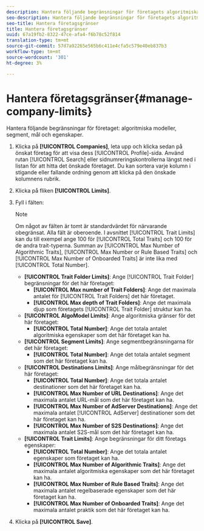 ```yaml
---
description: Hantera följande begränsningar för företagets algoritmiska modeller, segment, destinationer och egenskaper.
seo-description: Hantera följande begränsningar för företagets algoritmiska modeller, segment, destinationer och egenskaper.
seo-title: Hantera företagsgränser
title: Hantera företagsgränser
uuid: 67a19fb2-8322-47ce-afa4-f6b78c52f814
translation-type: tm+mt
source-git-commit: 57d7a92265e565b6c411e4cfa5c579e40eb837b3
workflow-type: tm+mt
source-wordcount: '301'
ht-degree: 3%

---
```



# Hantera företagsgränser{#manage-company-limits}

Hantera följande begränsningar för företaget: algoritmiska modeller, segment, mål och egenskaper.

<!-- t_company_limits.xml -->

1. Klicka på **[!UICONTROL Companies]**, leta upp och klicka sedan på önskat företag för att visa dess [!UICONTROL Profile]-sida. Använd rutan [!UICONTROL Search] eller sidnumreringskontrollerna längst ned i listan för att hitta det önskade företaget. Du kan sortera varje kolumn i stigande eller fallande ordning genom att klicka på den önskade kolumnens rubrik.
1. Klicka på fliken **[!UICONTROL Limits]**.
1. Fyll i fälten:

   >[!NOTE]
   >
   >Om något av fälten är tomt är standardvärdet för närvarande obegränsat. Alla fält är oberoende. I avsnittet [!UICONTROL Trait Limits] kan du till exempel ange 100 för [!UICONTROL Total Traits] och 100 för de andra trait-typerna. Summan av [!UICONTROL Max Number of Algorithmic Traits], [!UICONTROL Max Number or Rule Based Traits] och [!UICONTROL Max Number of Onboarded Traits] är inte lika med [!UICONTROL Total Number].

   * **[!UICONTROL Trait Folder Limits]**: Ange  [!UICONTROL Trait Folder] begränsningar för det här företaget:
      * **[!UICONTROL Max number of Trait Folders]**: Ange det maximala antalet för  [!UICONTROL Trait Folders] det här företaget.
      * **[!UICONTROL Max depth of Trait Folders]**: Ange det maximala djup som företagets  [!UICONTROL Trait Folder] struktur kan ha.
   * **[!UICONTROL AlgoModel Limits]**: Ange algoritmiska gränser för det här företaget:
      * **[!UICONTROL Total Number]**: Ange det totala antalet algoritmiska egenskaper som det här företaget kan ha.
   * **[!UICONTROL Segment Limits]**: Ange segmentbegränsningarna för det här företaget:
      * **[!UICONTROL Total Number]**: Ange det totala antalet segment som det här företaget kan ha.
   * **[!UICONTROL Destinations Limits]**: Ange målbegränsningar för det här företaget:
      * **[!UICONTROL Total Number]**: Ange det totala antalet destinationer som det här företaget kan ha.
      * **[!UICONTROL Max Number of URL Destinations]**: Ange det maximala antalet URL-mål som det här företaget kan ha.
      * **[!UICONTROL Max Number of AdServer Destinations]**: Ange det maximala antalet  [!UICONTROL AdServer] destinationer som det här företaget kan ha.
      * **[!UICONTROL Max Number of S2S Destinations]**: Ange det maximala antalet S2S-mål som det här företaget kan ha.
   * **[!UICONTROL Trait Limits]**: Ange begränsningar för ditt företags egenskaper:
      * **[!UICONTROL Total Number]**: Ange det totala antalet egenskaper som företaget kan ha.
      * **[!UICONTROL Max Number of Algorithmic Traits]**: Ange det maximala antalet algoritmiska egenskaper som det här företaget kan ha.
      * **[!UICONTROL Max Number of Rule Based Traits]**: Ange det maximala antalet regelbaserade egenskaper som det här företaget kan ha.
      * **[!UICONTROL Max Number of Onboarded Traits]**: Ange det maximala antalet praktik som det här företaget kan ha.
1. Klicka på **[!UICONTROL Save]**.
